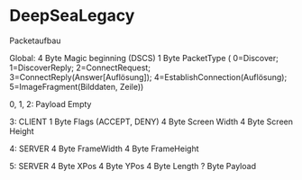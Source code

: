 # DeepSeaLegacy

Packetaufbau

Global:
4 Byte Magic beginning (DSCS)
1 Byte PacketType (	0=Discover;
			1=DiscoverReply;
			2=ConnectRequest;
			3=ConnectReply(Answer[Auflösung]);
			4=EstablishConnection(Auflösung);
			5=ImageFragment(Bilddaten, Zeile))


0, 1, 2:
Payload Empty

3: CLIENT
1 Byte Flags (ACCEPT, DENY)
4 Byte Screen Width
4 Byte Screen Height

4: SERVER
4 Byte FrameWidth
4 Byte FrameHeight

5: SERVER
4 Byte XPos
4 Byte YPos
4 Byte Length
? Byte Payload
